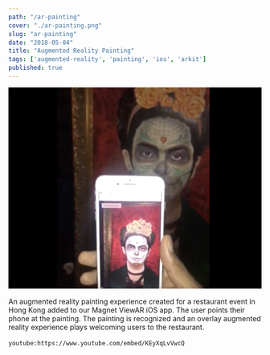 ```yaml
---
path: "/ar-painting"
cover: "./ar-painting.png"
slug: "ar-painting"
date: "2018-05-04"
title: "Augmented Reality Painting"
tags: ['augmented-reality', 'painting', 'ios', 'arkit']
published: true
---
```


![Augmented Reality Painting](ar-painting.png)

An augmented reality painting experience created for a restaurant event in Hong Kong added to our Magnet ViewAR iOS app. The user points their phone at the painting. The painting is recognized and an overlay augmented reality experience plays welcoming users to the restaurant.

`youtube:https://www.youtube.com/embed/KEyXqLvVwcQ`
